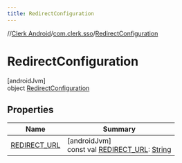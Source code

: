 ```yaml
---
title: RedirectConfiguration
---
```

//[Clerk Android](../../../index.html)/[com.clerk.sso](../index.html)/[RedirectConfiguration](index.html)



# RedirectConfiguration



[androidJvm]\
object [RedirectConfiguration](index.html)



## Properties


| Name | Summary |
|---|---|
| [REDIRECT_URL](-r-e-d-i-r-e-c-t_-u-r-l.html) | [androidJvm]<br>const val [REDIRECT_URL](-r-e-d-i-r-e-c-t_-u-r-l.html): [String](https://kotlinlang.org/api/latest/jvm/stdlib/kotlin-stdlib/kotlin/-string/index.html) |

